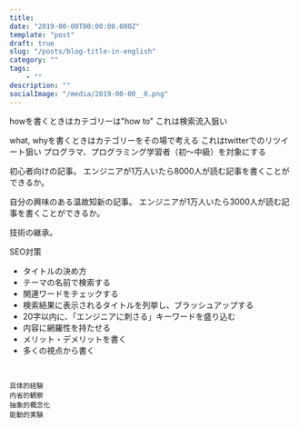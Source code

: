 ```yaml
---
title: 
date: "2019-00-00T00:00:00.000Z"
template: "post"
draft: true
slug: "/posts/blog-title-in-english"
category: ""
tags: 
    - ""
description: ""
socialImage: "/media/2019-00-00__0.png"
---
```


howを書くときはカテゴリーは"how to"
これは検索流入狙い

what, whyを書くときはカテゴリーをその場で考える
これはtwitterでのリツイート狙い
プログラマ、プログラミング学習者（初〜中級）を対象にする

初心者向けの記事。
エンジニアが1万人いたら8000人が読む記事を書くことができるか。

自分の興味のある温故知新の記事。
エンジニアが1万人いたら3000人が読む記事を書くことができるか。

技術の継承。

SEO対策
- タイトルの決め方
 - テーマの名前で検索する
 - 関連ワードをチェックする
 - 検索結果に表示されるタイトルを列挙し、ブラッシュアップする
 - 20字以内に、「エンジニアに刺さる」キーワードを盛り込む 
- 内容に網羅性を持たせる
 - メリット・デメリットを書く
 - 多くの視点から書く

![]()

## 


## 


## 


## 


```
具体的経験
内省的観察
抽象的概念化
能動的実験
```
